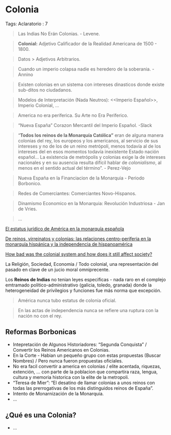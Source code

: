 # Colonia

Tags: Aclaratorio
: 7

> Las Indias No Erán Colonias. - Levene.
> 

> **Colonial:** Adjetivo Calificador de la Realidad Americana de 1500 - 1800.
> 

> Datos > Adjetivos Arbitrarios.
> 

> Cuando un imperio colapsa nadie es heredero de la soberania. - Annino
> 

> Existen colonias en un sistema con intereses dinasticos donde existe sub-ditos no ciudadanos.
> 

> Modelos de Interpretación (Nada Neutros): <<Imperio Español>>, Imperio Colonial, …
> 

> America no era periferica. Su Arte no Era Periferico.
> 

> “Nueva España” Corazon Mercantil del Imperio Español. -Slack
> 

> “**Todos los reinos de la Monarquía Católica”** eran de alguna manera colonias del rey,
los europeos y los americanos, al servicio de sus intereses y no de los  de un reino metrópoli, menos todavía al de los intereses del en esos  momentos todavía inexistente Estado nación español… La existencia de  metrópolis y colonias exige la de intereses nacionales y en su ausencia resulta difícil hablar de *colonialismo*, al menos en el sentido actual del término”. - Perez-Vejo
> 

> Nueva España en la Financiacion de la Monarquia - Periodo Borbonico.
> 

> Redes de Comerciantes: Comerciantes Novo-Hispanos.
> 

> Dinamismo Economico en la Monarquia: Revolución Industriosa - Jan de Vries.
> 

> …
> 

[El estatus jurídico de América en la monarquía española](http://www.scielo.org.ar/scielo.php?script=sci_arttext&pid=S1853-17842017000100003)

[De reinos, virreinatos y colonias: las relaciones centro-periferia en la monarquía hispánica y la independencia de hispanoamérica](https://www.researchgate.net/publication/277228097_De_reinos_virreinatos_y_colonias_las_relaciones_centro-periferia_en_la_monarquia_hispanica_y_la_independencia_de_hispanoamerica_Debate)

[How bad was the colonial system and how does it still affect society?](https://www.reddit.com/r/asklatinamerica/comments/17yhqqb/comment/k9wqj06/?context=3)

La Religión,  Sociedad, Economia / Todo colonial, una representación del pasado en clave de un jucio moral omniprecente.

Los **Reinos de Indias**  no tenian leyes especificas - nada raro en el complejo emtramado politico-administrativo (galicia, toledo, granada) donde la heterogeneidad de privilegios y funciones fue más norma que excepción.

> América nunca tubo  estatus de colonia oficial.
> 

> En las actas de independencia nunca se refiere una ruptura con la nación no con el rey.
> 

## Reformas Borbonicas

- Intepretación de Algunos Historiadores:  “Segunda Conquista” / Convertir los Reinos Americanos en Colonias.
- En la Corte -  Habian un pequeño grupo con estas propuestas (Buscar Nombres) /  Pero nunca fueron propuestas oficiales.
- No era facil convertir a america en colonias / elite acentada, riquezas, extención, … con parte de la poblacion que compartira raza, lengua, cultura y memoria historica con la elite  de la metropoli.
- “Teresa de Mier”: “El desatino de llamar colonias a unos reinos con todas las prerrogativas de los más distinguidos reinos de España”.
- Intento de Monarnización de la Monarquia.
- …

## ¿Qué es una Colonia?

- …